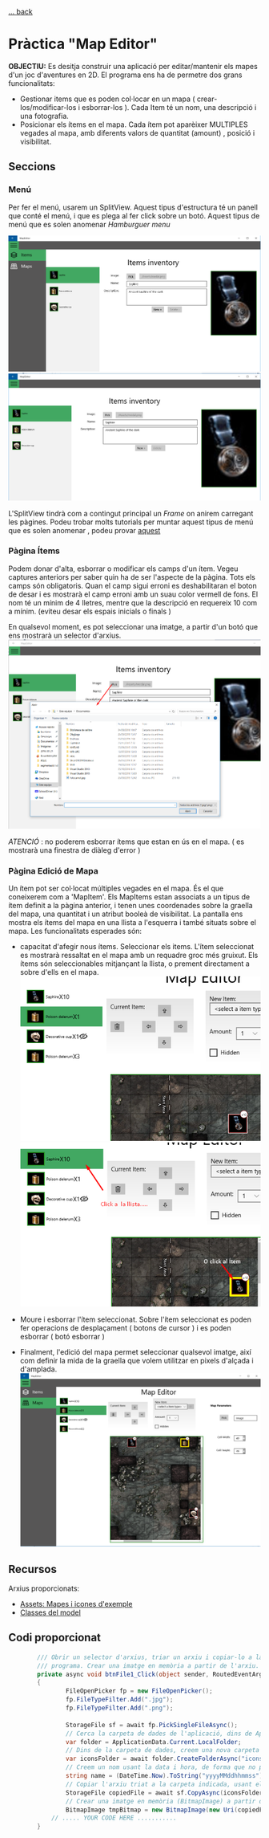 [ ... back  ](../../README.md)

# Pràctica "Map Editor"

__OBJECTIU:__ Es desitja construir una aplicació per editar/mantenir els mapes d'un joc d'aventures en 2D. El programa ens ha de permetre dos grans funcionalitats:
 * Gestionar items que es poden col·locar en un mapa ( crear-los/modificar-los i esborrar-los ). Cada Item té un nom, una descripció i una fotografia.
 * Posicionar els ítems en el mapa. Cada ítem pot aparèixer MULTIPLES vegades al mapa, amb diferents valors de quantitat (amount) , posició i visibilitat.

 
## Seccions


### Menú
Per fer el menú, usarem un SplitView. Aquest tipus d'estructura té un panell que conté el menú, i que es plega al fer click sobre un botó. Aquest tipus de menú que es solen anomenar _Hamburguer menu_

![Menú desplegat](resources/Screenshot_2.png "Captura de pantalla")
![Menú plegat](resources/Screenshot_3.png "Captura de pantalla")

L'SplitView tindrà com a contingut principal un _Frame_ on anirem carregant les pàgines. 
Podeu trobar molts tutorials per muntar aquest tipus de menú que es solen anomenar , podeu provar [aquest](https://maximelabelle.wordpress.com/2016/02/02/building-a-hamburger-menu-for-your-universal-app/)

### Pàgina Ítems
Podem donar d'alta, esborrar o modificar els camps d'un ítem. Vegeu captures anteriors per saber quin ha de ser l'aspecte de la pàgina.
Tots els camps són obligatoris. Quan el camp sigui erroni es deshabilitaran el boton de desar i es mostrarà el camp erroni amb un suau color vermell de fons.
El nom té un mínim de 4 lletres, mentre que la descripció en requereix 10 com a mínim. (eviteu desar els espais inicials o finals )

En qualsevol moment, es pot seleccionar una imatge, a partir d'un botó  que ens mostrarà un selector d'arxius.
![Canvi de la icona d'un Ítem](resources/Screenshot_4.png "Captura de pantalla")

_ATENCIÓ_ : no poderem esborrar ítems que estan en ús en el mapa. ( es mostrarà una finestra de diàleg d'error )

### Pàgina Edició de Mapa
Un ítem pot ser col·locat múltiples vegades en el mapa. És el que coneixerem com a 'MapItem'. Els MapItems estan associats a un tipus de ítem definit a la pàgina anterior, i tenen unes coordenades sobre la graella del mapa, una quantitat i un atribut booleà de visibilitat.
La pantalla ens mostra els ítems del mapa en una llista a l'esquerra i també situats sobre el mapa. 
Les funcionalitats esperades són:
 - capacitat d'afegir nous ítems.
Seleccionar els items. L'ítem seleccionat es mostrarà ressaltat en el mapa amb un requadre groc més gruixut.
Els ítems són seleccionables mitjançant la llista, o prement directament a sobre d'ells en el mapa.
![Item no seleccionat](resources/Screenshot_5.png "Captura de pantalla")
![Item Seleccionat](resources/Screenshot_6.png "Captura de pantalla")
 - Moure i esborrar l'ítem seleccionat. Sobre l'ítem seleccionat es poden fer operacions de desplaçament ( botons de cursor ) i es poden esborrar ( botó esborrar )

 - Finalment, l'edició del mapa permet seleccionar qualsevol imatge, així com definir la mida de la graella que volem utilitzar en pixels d'alçada i d'amplada.
![Captura de pantalla](resources/Screenshot_1.png "Captura de pantalla")


## Recursos
Arxius proporcionats:
 * [Assets: Mapes i icones d'exemple](resources/resources.jar)
 * [Classes del model ](resources/model.zip)

 
## Codi proporcionat 


```c#
		/// Obrir un selector d'arxius, triar un arxiu i copiar-lo a la carpeta ApplicationData del
		/// programa. Crear una imatge en memòria a partir de l'arxiu.
        private async void btnFile1_Click(object sender, RoutedEventArgs e)
        {
                FileOpenPicker fp = new FileOpenPicker();
                fp.FileTypeFilter.Add(".jpg");
                fp.FileTypeFilter.Add(".png");

                StorageFile sf = await fp.PickSingleFileAsync();
                // Cerca la carpeta de dades de l'aplicació, dins de ApplicationData
                var folder = ApplicationData.Current.LocalFolder;
                // Dins de la carpeta de dades, creem una nova carpeta "icons"
                var iconsFolder = await folder.CreateFolderAsync("icons", CreationCollisionOption.OpenIfExists);
                // Creem un nom usant la data i hora, de forma que no poguem repetir noms.
                string name = (DateTime.Now).ToString("yyyyMMddhhmmss") + "_" + sf.Name;
                // Copiar l'arxiu triat a la carpeta indicada, usant el nom que hem muntat
                StorageFile copiedFile = await sf.CopyAsync(iconsFolder, name);
                // Crear una imatge en memòria (BitmapImage) a partir de l'arxiu copiat a ApplicationData
                BitmapImage tmpBitmap = new BitmapImage(new Uri(copiedFile.Path));
			// ..... YOUR CODE HERE ...........
        }
		
	
		
```		